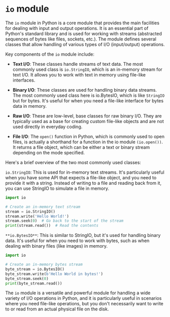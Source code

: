 # `io` module

The `io` module in Python is a core module that provides the main facilities for dealing with input and output operations. It is an essential part of Python's standard library and is used for working with streams (abstracted sequences of bytes like files, sockets, etc.). The module defines several classes that allow handling of various types of I/O (input/output) operations.

Key components of the `io` module include:

- **Text I/O**: These classes handle streams of text data. The most commonly used class is `io.StringIO`, which is an in-memory stream for text I/O. It allows you to work with text in memory using file-like interfaces.

- **Binary I/O**: These classes are used for handling binary data streams. The most commonly used class here is io.BytesIO, which is like `StringIO` but for bytes. It's useful for when you need a file-like interface for bytes data in memory.

- **Raw I/O**: These are low-level, base classes for raw binary I/O. They are typically used as a base for creating custom file-like objects and are not used directly in everyday coding.

- **File I/O**: The `open()` function in Python, which is commonly used to open files, is actually a shorthand for a function in the io module `(io.open())`. It returns a file object, which can be either a text or binary stream depending on the mode specified.

Here's a brief overview of the two most commonly used classes:

`io.StringIO`: This is used for in-memory text streams. It's particularly useful when you have some API that expects a file-like object, and you need to provide it with a string. Instead of writing to a file and reading back from it, you can use StringIO to simulate a file in memory.

```python
import io

# Create an in-memory text stream
stream = io.StringIO()
stream.write('Hello World!')
stream.seek(0)  # Go back to the start of the stream
print(stream.read())  # Read the contents
```

`**io.BytesIO**`: This is similar to StringIO, but it's used for handling binary data. It's useful for when you need to work with bytes, such as when dealing with binary files (like images) in memory.

```python
import io

# Create an in-memory bytes stream
byte_stream = io.BytesIO()
byte_stream.write(b'Hello World in bytes!')
byte_stream.seek(0)
print(byte_stream.read())
```

The `io` module is a versatile and powerful module for handling a wide variety of I/O operations in Python, and it is particularly useful in scenarios where you need file-like operations, but you don't necessarily want to write to or read from an actual physical file on the disk.
